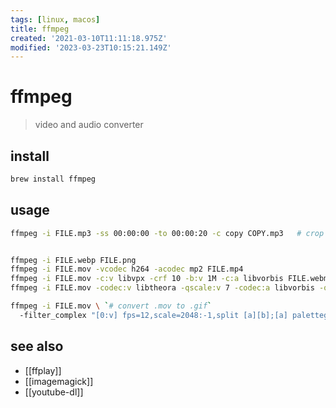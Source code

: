 ```yaml
---
tags: [linux, macos]
title: ffmpeg
created: '2021-03-10T11:11:18.975Z'
modified: '2023-03-23T10:15:21.149Z'
---
```


# ffmpeg

> video and audio converter 

## install

```sh
brew install ffmpeg
```

## usage

```sh
ffmpeg -i FILE.mp3 -ss 00:00:00 -to 00:00:20 -c copy COPY.mp3   # crop audio file's first 20sek


ffmpeg -i FILE.webp FILE.png                                                                # convert .webp to .png
ffmpeg -i FILE.mov -vcodec h264 -acodec mp2 FILE.mp4                                        # convert .mov to .mp4
ffmpeg -i FILE.mov -c:v libvpx -crf 10 -b:v 1M -c:a libvorbis FILE.webm                     # convert .mov to .webm
ffmpeg -i FILE.mov -codec:v libtheora -qscale:v 7 -codec:a libvorbis -qscale:a 5 FILE.ogg   # convert .mov to .ogg

ffmpeg -i FILE.mov \ `# convert .mov to .gif`
  -filter_complex "[0:v] fps=12,scale=2048:-1,split [a][b];[a] palettegen [p];[b][p] paletteuse" FILE.gif
```

## see also

- [[ffplay]]
- [[imagemagick]]
- [[youtube-dl]]
